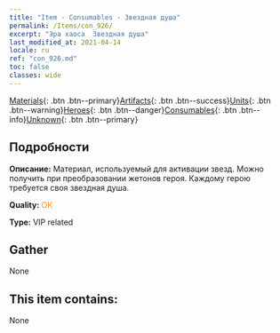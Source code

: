 ```yaml
---
title: "Item - Consumables - Звездная душа"
permalink: /Items/con_926/
excerpt: "Эра хаоса  Звездная душа"
last_modified_at: 2021-04-14
locale: ru
ref: "con_926.md"
toc: false
classes: wide
---
```

 [Materials](/ru/Items/){: .btn .btn--primary}[Artifacts](/ru/Items/Artifacts/){: .btn .btn--success}[Units](/ru/Items/Units/){: .btn .btn--warning}[Heroes](/ru/Items/Heroes/){: .btn .btn--danger}[Consumables](/ru/Items/Consumables/){: .btn .btn--info}[Unknown](/ru/Items/Unknown/){: .btn .btn--primary}

## Подробности
 **Описание:** Материал, используемый для активации звезд. Можно получить при преобразовании жетонов героя. Каждому герою требуется своя звездная душа.

 **Quality:** <span style="color: #FF8C00">OK</span>

 **Type:** VIP related

## Gather

  None

## This item contains:

  None

